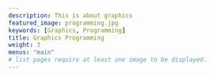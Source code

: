 ```yaml
---
description: This is about graphics
featured_image: programming.jpg
keywords: [Graphics, Programming]
title: Graphics Programming
weight: 3
menus: "main"
# list pages require at least one image to be displayed.
---
```


